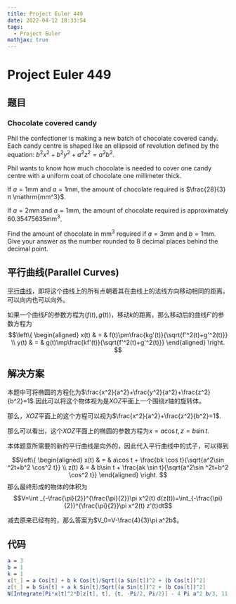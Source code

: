 ```yaml
---
title: Project Euler 449
date: 2022-04-12 18:33:54
tags: 
  - Project Euler
mathjax: true
---
```

<escape><!-- more --></escape>

# Project Euler 449

## 题目

### Chocolate covered candy

Phil the confectioner is making a new batch of chocolate covered candy. Each candy centre is shaped like an ellipsoid of revolution defined by the equation: $b^2x^2 + b^2y^2 + a^2z^2 = a^2b^2$.

Phil wants to know how much chocolate is needed to cover one candy centre with a uniform coat of chocolate one millimeter thick.

If $a=1\mathrm{mm}$  and $a=1\mathrm{mm}$, the amount of chocolate required is $\frac{28}{3}π \mathrm{mm^3}$.

If $a=2\mathrm{mm}$  and $a=1\mathrm{mm}$, the amount of chocolate required is approximately $60.35475635 \mathrm{mm^3}$.

Find the amount of chocolate in $\mathrm{mm^3}$ required if $a=3 \mathrm{mm}$ and $b=1 \mathrm{mm}$. Give your answer as the number rounded to $8$ decimal places behind the decimal point.

## 平行曲线(Parallel Curves)

[平行曲线](https://mathworld.wolfram.com/ParallelCurves.html)，即将这个曲线上的所有点朝着其在曲线上的法线方向移动相同的距离。可以向内也可以向外。

如果一个曲线$F$的参数方程为$(f(t),g(t))$，移动$k$的距离，那么移动后的曲线$F'$的参数方程为
$$\left\{
\begin{aligned}
x(t) & = & f(t)\pm\frac{kg'(t)}{\sqrt{f'^2(t)+g'^2(t)}} \\
y(t) & = & g(t)\mp\frac{kf'(t)}{\sqrt{f'^2(t)+g'^2(t)}}
\end{aligned}
\right.
$$

## 解决方案

本题中可将椭圆的方程化为$\frac{x^2}{a^2}+\frac{y^2}{a^2}+\frac{z^2}{b^2}=1$.因此可以将这个物体视为是$XOZ$平面上一个围绕$z$轴的旋转体。

那么，$XOZ$平面上的这个方程可以视为$\frac{x^2}{a^2}+\frac{z^2}{b^2}=1$.

那么可以看出，这个$XOZ$平面上的椭圆的参数方程为$x=a\cos t,z=b\sin t$.

本体题意所需要的新的平行曲线是向外的，因此代入平行曲线中的式子，可以得到

$$\left\{
\begin{aligned}
x(t) & = & a\cos t + \frac{bk \cos t}{\sqrt{a^2\sin ^2t+b^2 \cos^2 t}} \\
z(t) & = & b\sin t + \frac{ak \sin t}{\sqrt{a^2\sin ^2t+b^2 \cos^2 t}}
\end{aligned}
\right.
$$
那么最终形成的物体的体积为
$$V=\int _{-\frac{\pi}{2}}^{\frac{\pi}{2}}\pi x^2(t) d(z(t))=\int_{-\frac{\pi}{2}}^{\frac{\pi}{2}}\pi x^2(t) z'(t)dt$$

减去原来已经有的，那么答案为$V_0=V-\frac{4}{3}\pi a^2b$。

## 代码

```Mathematica
a = 3
b = 1
k = 1
x[t_] = a Cos[t] + b k Cos[t]/Sqrt[(a Sin[t])^2 + (b Cos[t])^2]
z[t_] = b Sin[t] + a k Sin[t]/Sqrt[(a Sin[t])^2 + (b Cos[t])^2]
N[Integrate[Pi*x[t]^2*D[z[t], t], {t, -Pi/2, Pi/2}] - 4 Pi a^2 b/3, 11]
```
